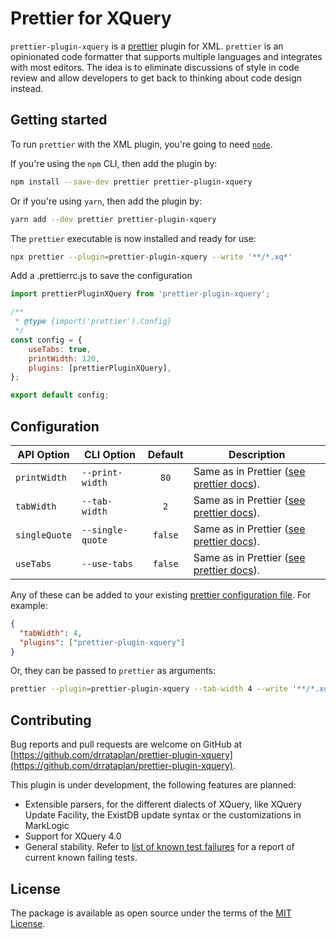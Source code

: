 # Prettier for XQuery

`prettier-plugin-xquery` is a [prettier](https://prettier.io/) plugin for XML. `prettier` is an opinionated code formatter that supports multiple languages and integrates with most editors. The idea is to eliminate discussions of style in code review and allow developers to get back to thinking about code design instead.

## Getting started

To run `prettier` with the XML plugin, you're going to need [`node`](https://nodejs.org/en/download/).

If you're using the `npm` CLI, then add the plugin by:

```bash
npm install --save-dev prettier prettier-plugin-xquery
```

Or if you're using `yarn`, then add the plugin by:

```bash
yarn add --dev prettier prettier-plugin-xquery
```

The `prettier` executable is now installed and ready for use:

```bash
npx prettier --plugin=prettier-plugin-xquery --write '**/*.xq*'
```

Add a .prettierrc.js to save the configuration
```js
import prettierPluginXQuery from 'prettier-plugin-xquery';

/**
 * @type {import('prettier').Config}
 */
const config = {
	useTabs: true,
	printWidth: 120,
	plugins: [prettierPluginXQuery],
};

export default config;
```


## Configuration
| API Option                 | CLI Option                     |   Default    | Description                                                                                                              |
| -------------------------- | ------------------------------ | :----------: | ------------------------------------------------------------------------------------------------------------------------ |
| `printWidth`               | `--print-width`                |     `80`     | Same as in Prettier ([see prettier docs](https://prettier.io/docs/en/options.html#print-width)).
| `tabWidth`                 | `--tab-width`                  |     `2`      | Same as in Prettier ([see prettier docs](https://prettier.io/docs/en/options.html#tab-width)).
| `singleQuote`              | `--single-quote`               |   `false`    | Same as in Prettier ([see prettier docs](https://prettier.io/docs/en/options.html#quotes)).
| `useTabs`                  | `--use-tabs`                   |   `false`    | Same as in Prettier ([see prettier docs](https://prettier.io/docs/en/options.html#tabs)).

Any of these can be added to your existing [prettier configuration
file](https://prettier.io/docs/en/configuration.html). For example:

```json
{
  "tabWidth": 4,
  "plugins": ["prettier-plugin-xquery"]
}
```

Or, they can be passed to `prettier` as arguments:

```bash
prettier --plugin=prettier-plugin-xquery --tab-width 4 --write '**/*.xq*'
```

## Contributing

Bug reports and pull requests are welcome on GitHub at
[https://github.com/drrataplan/prettier-plugin-xquery](https://github.com/drrataplan/prettier-plugin-xquery).

This plugin is under development, the following features are planned:

* Extensible parsers, for the different dialects of XQuery, like XQuery Update Facility, the ExistDB
  update syntax or the customizations in MarkLogic
* Support for XQuery 4.0
* General stability. Refer to [list of known test failures](test/assets/ignoreList.ts) for a report
  of current known failing tests.


## License

The package is available as open source under the terms of the [MIT
License](https://opensource.org/licenses/MIT).
